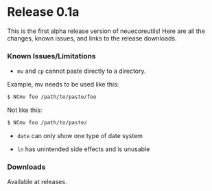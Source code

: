 Release 0.1a
===

This is the first alpha release version of neuecoreutils!
Here are all the changes, known issues, and links to the release downloads.

### Known Issues/Limitations

* `mv` and `cp` cannot paste directly to a directory.

Example, mv needs to be used like this:
```sh
$ NCmv foo /path/to/paste/foo
```
Not like this:
```sh
$ NCmv foo /path/to/paste/
```
* `date` can only show one type of date system

* `ln` has unintended side effects and is unusable

### Downloads

Available at releases.